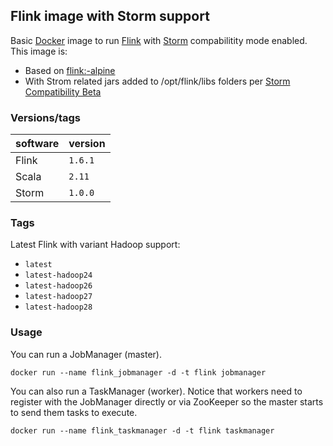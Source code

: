 ## Flink image with Storm support

Basic [Docker](https://www.docker.com/) image to run [Flink](https://flink.apache.org/) with [Storm](http://storm.apache.org/) compabilitity mode enabled.
This image is:
- Based on [flink:<version>-alpine](https://hub.docker.com/r/_/flink/)
- With Strom related jars added to /opt/flink/libs folders per [Storm Compatibility Beta](https://ci.apache.org/projects/flink/flink-docs-stable/dev/libs/storm_compatibility.html)

### Versions/tags

| software     | version      |
|--------------|--------------|
| Flink        | `1.6.1`      |
| Scala        | `2.11`       |
| Storm        | `1.0.0`      |


### Tags

Latest Flink with variant Hadoop support:
* `latest`
* `latest-hadoop24`
* `latest-hadoop26`
* `latest-hadoop27`
* `latest-hadoop28`


### Usage

You can run a JobManager (master).

    docker run --name flink_jobmanager -d -t flink jobmanager

You can also run a TaskManager (worker). Notice that workers need to register with the JobManager directly or via ZooKeeper so the master starts to send them tasks to execute.

    docker run --name flink_taskmanager -d -t flink taskmanager
